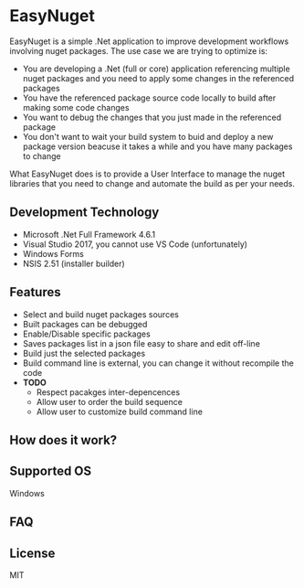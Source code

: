 # EasyNuget

EasyNuget is a simple .Net application to improve development workflows involving nuget packages. The use case we are trying to optimize is:

- You are developing a .Net (full or core) application referencing multiple nuget packages and you need to apply some changes in the referenced packages
- You have the referenced package source code locally to build after making some code changes
- You want to debug the changes that you just made in the referenced package
- You don't want to wait your build system to buid and deploy a new package version beacuse it takes a while and you have many packages to change

What EasyNuget does is to provide a User Interface to manage the nuget libraries that you need to change and automate the build as per your needs.

## Development Technology

- Microsoft .Net Full Framework 4.6.1
- Visual Studio 2017, you cannot use VS Code (unfortunately)
- Windows Forms
- NSIS 2.51 (installer builder)

## Features

- Select and build nuget packages sources
- Built packages can be debugged
- Enable/Disable specific packages
- Saves packages list in a json file easy to share and edit off-line
- Build just the selected packages
- Build command line is external, you can change it without recompile the code
- **TODO**
    -  Respect pacakges inter-depencences
    -  Allow user to order the build sequence
    -  Allow user to customize build command line

## How does it work?



## Supported OS

Windows

## FAQ



## License

MIT
